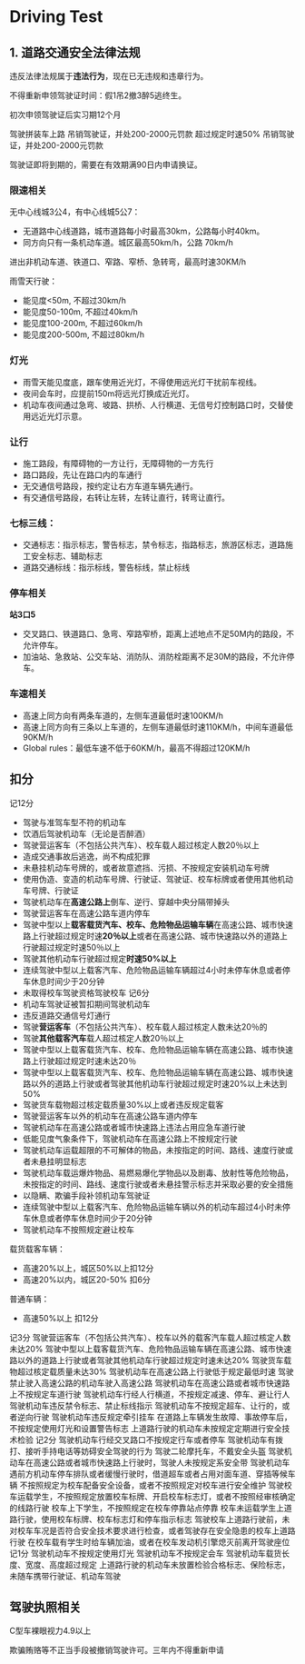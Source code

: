 # Driving Test

## 1. 道路交通安全法律法规
违反法律法规属于**违法行为**，现在已无违规和违章行为。

不得重新申领驾驶证时间：假1吊2撤3醉5逃终生。

初次申领驾驶证后实习期12个月

驾驶拼装车上路 吊销驾驶证，并处200-2000元罚款
超过规定时速50% 吊销驾驶证，并处200-2000元罚款


驾驶证即将到期的，需要在有效期满90日内申请换证。

### 限速相关
无中心线城3公4，有中心线城5公7：
- 无道路中心线道路，城市道路每小时最高30km，公路每小时40km。
- 同方向只有一条机动车道。城区最高50km/h，公路 70km/h

进出非机动车道、铁道口、窄路、窄桥、急转弯，最高时速30KM/h

雨雪天行驶：
- 能见度<50m, 不超过30km/h
- 能见度50-100m, 不超过40km/h
- 能见度100-200m, 不超过60km/h
- 能见度200-500m, 不超过80km/h


### 灯光
- 雨雪天能见度底，跟车使用近光灯，不得使用远光灯干扰前车视线。
- 夜间会车时，应提前150m将远光灯换成近光灯。
- 机动车夜间通过急弯、坡路、拱桥、人行横道、无信号灯控制路口时，交替使用远近光灯示意。

### 让行
- 施工路段，有障碍物的一方让行，无障碍物的一方先行
- 路口路段，先让在路口内的车通行
- 无交通信号路段，按约定让右方车道车辆先通行。
- 有交通信号路段，右转让左转，左转让直行，转弯让直行。

### 七标三线：
- 交通标志：指示标志，警告标志，禁令标志，指路标志，旅游区标志，道路施工安全标志、辅助标志
- 道路交通标线：指示标线，警告标线，禁止标线

### 停车相关
**站3口5**
- 交叉路口、铁道路口、急弯、窄路窄桥，距离上述地点不足50M内的路段，不允许停车。
- 加油站、急救站、公交车站、消防队、消防栓距离不足30M的路段，不允许停车。

### 车速相关

- 高速上同方向有两条车道的，左侧车道最低时速100KM/h
- 高速上同方向有三条以上车道的，左侧车道最低时速110KM/h，中间车道最低90KM/h
- Global rules：最低车速不低于60KM/h，最高不得超过120KM/h

## 扣分
记12分
- 驾驶与准驾车型不符的机动车
- 饮酒后驾驶机动车（无论是否醉酒）
- 驾驶营运客车（不包括公共汽车）、校车载人超过核定人数20％以上
- 造成交通事故后逃逸，尚不构成犯罪
- 未悬挂机动车号牌的，或者故意遮挡、污损、不按规定安装机动车号牌
- 使用伪造、变造的机动车号牌、行驶证、驾驶证、校车标牌或者使用其他机动车号牌、行驶证
- 驾驶机动车在**高速公路上**倒车、逆行、穿越中央分隔带掉头
- 驾驶营运客车在高速公路车道内停车
- 驾驶中型以上**载客载货汽车、校车、危险物品运输车辆**在高速公路、城市快速路上行驶超过规定时速**20％以上**或者在高速公路、城市快速路以外的道路上行驶超过规定时速50％以上
- 驾驶其他机动车行驶超过规定**时速50%以上**
- 连续驾驶中型以上载客汽车、危险物品运输车辆超过4小时未停车休息或者停车休息时间少于20分钟
- 未取得校车驾驶资格驾驶校车
记6分
- 机动车驾驶证被暂扣期间驾驶机动车
- 违反道路交通信号灯通行
- 驾驶**营运客车**（不包括公共汽车）、校车载人超过核定人数未达20％的
- 驾驶**其他载客汽车**载人超过核定人数20％以上
- 驾驶中型以上载客载货汽车、校车、危险物品运输车辆在高速公路、城市快速路上行驶超过规定时速未达20％
- 驾驶中型以上载客载货汽车、校车、危险物品运输车辆在高速公路、城市快速路以外的道路上行驶或者驾驶其他机动车行驶超过规定时速20%以上未达到50%
- 驾驶货车载物超过核定载质量30%以上或者违反规定载客
- 驾驶营运客车以外的机动车在高速公路车道内停车
- 驾驶机动车在高速公路或者城市快速路上违法占用应急车道行驶
- 低能见度气象条件下，驾驶机动车在高速公路上不按规定行驶
- 驾驶机动车运载超限的不可解体的物品，未按指定的时间、路线、速度行驶或者未悬挂明显标志
- 驾驶机动车载运爆炸物品、易燃易爆化学物品以及剧毒、放射性等危险物品，未按指定的时间、路线、速度行驶或者未悬挂警示标志并采取必要的安全措施
- 以隐瞒、欺骗手段补领机动车驾驶证
- 连续驾驶中型以上载客汽车、危险物品运输车辆以外的机动车超过4小时未停车休息或者停车休息时间少于20分钟
- 驾驶机动车不按照规定避让校车

载货载客车辆：
- 高速20%以上，城区50%以上扣12分
- 高速20%以内，城区20-50% 扣6分

普通车辆：
- 高速50%以上 扣12分

记3分
驾驶营运客车（不包括公共汽车）、校车以外的载客汽车载人超过核定人数未达20%
驾驶中型以上载客载货汽车、危险物品运输车辆在高速公路、城市快速路以外的道路上行驶或者驾驶其他机动车行驶超过规定时速未达20%
驾驶货车载物超过核定载质量未达30%
驾驶机动车在高速公路上行驶低于规定最低时速
驾驶禁止驶入高速公路的机动车驶入高速公路
驾驶机动车在高速公路或者城市快速路上不按规定车道行驶
驾驶机动车行经人行横道，不按规定减速、停车、避让行人
驾驶机动车违反禁令标志、禁止标线指示
驾驶机动车不按规定超车、让行的，或者逆向行驶
驾驶机动车违反规定牵引挂车
在道路上车辆发生故障、事故停车后，不按规定使用灯光和设置警告标志
上道路行驶的机动车未按规定定期进行安全技术检验
记2分
驾驶机动车行经交叉路口不按规定行车或者停车
驾驶机动车有拨打、接听手持电话等妨碍安全驾驶的行为
驾驶二轮摩托车，不戴安全头盔
驾驶机动车在高速公路或者城市快速路上行驶时，驾驶人未按规定系安全带
驾驶机动车遇前方机动车停车排队或者缓慢行驶时，借道超车或者占用对面车道、穿插等候车辆
不按照规定为校车配备安全设备，或者不按照规定对校车进行安全维护
驾驶校车运载学生，不按照规定放置校车标牌、开启校车标志灯，或者不按照经审核确定的线路行驶
校车上下学生，不按照规定在校车停靠站点停靠
校车未运载学生上道路行驶，使用校车标牌、校车标志灯和停车指示标志
驾驶校车上道路行驶前，未对校车车况是否符合安全技术要求进行检查，或者驾驶存在安全隐患的校车上道路行驶
在校车载有学生时给车辆加油，或者在校车发动机引擎熄灭前离开驾驶座位
记1分
驾驶机动车不按规定使用灯光
驾驶机动车不按规定会车
驾驶机动车载货长度、宽度、高度超过规定
上道路行驶的机动车未放置检验合格标志、保险标志，未随车携带行驶证、机动车驾驶
  
  
## 驾驶执照相关

C型车裸眼视力4.9以上

欺骗贿赂等不正当手段被撤销驾驶许可。三年内不得重新申请
